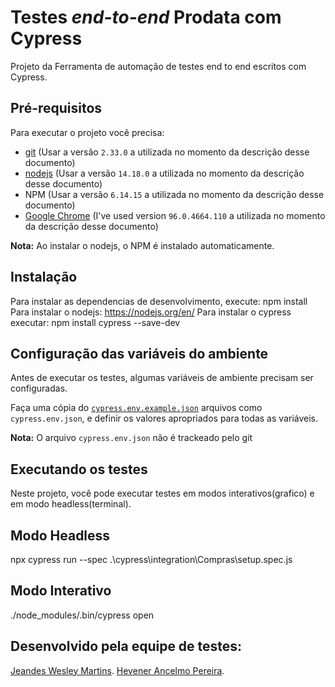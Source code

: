# Testes _end-to-end_ Prodata com Cypress

Projeto da Ferramenta de automação de testes end to end escritos com Cypress.

## Pré-requisitos

Para executar o projeto você precisa:

- [git](https://git-scm.com/downloads) (Usar a versão `2.33.0` a utilizada no momento da descrição desse documento)
- [nodejs](https://nodejs.org/en/) (Usar a versão `14.18.0` a utilizada no momento da descrição desse documento)
- NPM (Usar a versão `6.14.15` a utilizada no momento da descrição desse documento)
- [Google Chrome](https://www.google.com/intl/pt_br/chrome/) (I've used version `96.0.4664.110` a utilizada no momento da descrição desse documento)

**Nota:** Ao instalar o nodejs, o NPM é instalado automaticamente.

## Instalação

Para instalar as dependencias de desenvolvimento, execute: npm install
Para instalar o nodejs: https://nodejs.org/en/
Para instalar o cypress executar: npm install cypress --save-dev

## Configuração das variáveis do ambiente

Antes de executar os testes, algumas variáveis de ambiente precisam ser configuradas.

Faça uma cópia do [`cypress.env.example.json`](./cypress.env.example.json) arquivos como `cypress.env.json`, e definir os valores apropriados para todas as variáveis.

**Nota:** O arquivo `cypress.env.json` não é trackeado pelo git

## Executando os testes

Neste projeto, você pode executar testes em modos interativos(grafico) e em modo headless(terminal).

## Modo Headless

npx cypress run --spec .\cypress\integration\Compras\setup.spec.js

## Modo Interativo

./node_modules/.bin/cypress open

## Desenvolvido pela equipe de testes:

[Jeandes Wesley Martins](https://github.com/jeandeswesley).
[Hevener Ancelmo Pereira](https://github.com/hevener10).
